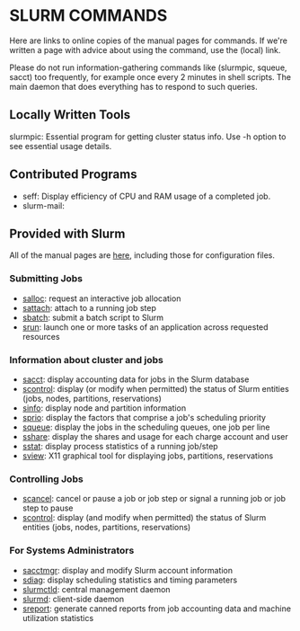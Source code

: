 # SLURM COMMANDS
Here are links to online copies of the manual pages for commands. If we're written a page with advice about using the command, use the (local) link.

Please do not run information-gathering commands like (slurmpic, squeue, sacct) too frequently, for example once every 2 minutes in shell scripts. The main daemon that does everything has to respond to such queries.

## Locally Written Tools
slurmpic: Essential program for getting cluster status info. Use -h option to see essential usage details.

## Contributed Programs
* seff: Display efficiency of CPU and RAM usage of a completed job.
* slurm-mail:
 
## Provided with Slurm

All of the manual pages are [here](https://slurm.schedmd.com/archive/slurm-22.05.9/man_index.html), including those for configuration files.

### Submitting Jobs
* [salloc](https://slurm.schedmd.com/archive/slurm-22.05.9/salloc.html): request an interactive job allocation
* [sattach](https://slurm.schedmd.com/archive/slurm-22.05.9/sattach.html): attach to a running job step
* [sbatch](https://slurm.schedmd.com/archive/slurm-22.05.9/sbatch.html): submit a batch script to Slurm
* [srun](https://slurm.schedmd.com/archive/slurm-22.05.9/srun.html): launch one or more tasks of an application across requested resources

### Information about cluster and jobs
* [sacct](https://slurm.schedmd.com/archive/slurm-22.05.9/sacct.html): display accounting data for jobs in the Slurm database
* [scontrol](https://slurm.schedmd.com/archive/slurm-22.05.9/scontrol.html): display (or modify when permitted) the status of Slurm entities (jobs, nodes, partitions, reservations)
* [sinfo](https://slurm.schedmd.com/archive/slurm-22.05.9/sinfo.html): display node and partition information
* [sprio](https://slurm.schedmd.com/archive/slurm-22.05.9/sprio.html): display the factors that comprise a job's scheduling priority
* [squeue](https://slurm.schedmd.com/archive/slurm-22.05.9/squeue.html): display the jobs in the scheduling queues, one job per line
* [sshare](https://slurm.schedmd.com/archive/slurm-22.05.9/sshare.html): display the shares and usage for each charge account and user
* [sstat](https://slurm.schedmd.com/archive/slurm-22.05.9/sstat.html): display process statistics of a running job/step
* [sview](https://slurm.schedmd.com/archive/slurm-22.05.9/sview.html): X11 graphical tool for displaying jobs, partitions, reservations


### Controlling Jobs
* [scancel](https://slurm.schedmd.com/archive/slurm-22.05.9/scancel.html): cancel or pause a job or job step or signal a running job or job step to pause
* [scontrol](https://slurm.schedmd.com/archive/slurm-22.05.9/scontrol.html): display (and modify when permitted) the status of Slurm entities (jobs, nodes, partitions, reservations)

### For Systems Administrators
* [sacctmgr](https://slurm.schedmd.com/archive/slurm-22.05.9/sacct.html): display and modify Slurm account information
* [sdiag](https://slurm.schedmd.com/archive/slurm-22.05.9/sdiag.html): display scheduling statistics and timing parameters
* [slurmctld](https://slurm.schedmd.com/archive/slurm-22.05.9/slurmctld.html): central management daemon
* [slurmd](https://slurm.schedmd.com/archive/slurm-22.05.9/slurmd.html): client-side daemon
* [sreport](https://slurm.schedmd.com/archive/slurm-22.05.9/sreport.html): generate canned reports from job accounting data and machine utilization statistics


